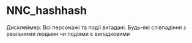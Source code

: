 # NNC_hashhash

Дисклеймер: Всі персонажі та події вигадані. Будь-які співпадіння з реальними людьми чи подіями є випадковими
